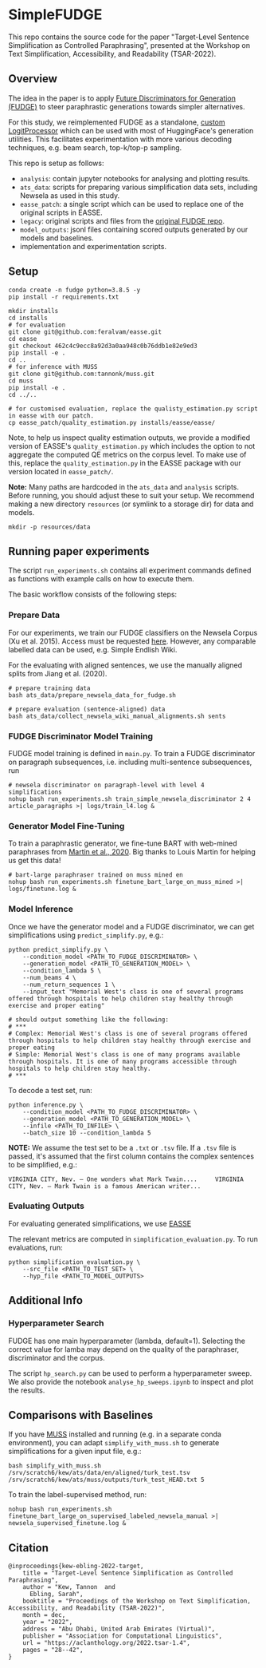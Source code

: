 # SimpleFUDGE

This repo contains the source code for the paper "Target-Level Sentence Simplification as Controlled Paraphrasing", presented at the Workshop on Text Simplification, Accessibility, and Readability (TSAR-2022).

## Overview

The idea in the paper is to apply [Future Discriminators for Generation (FUDGE)](https://arxiv.org/abs/2104.05218) to steer paraphrastic generations towards simpler alternatives.

For this study, we reimplemented FUDGE as a standalone, [custom LogitProcessor](https://towardsdatascience.com/the-power-of-constrained-language-models-cf63b65a035d) which can be used with most of HuggingFace's generation utilities. This facilitates experimentation with more various decoding techniques, e.g. beam search, top-k/top-p sampling.

This repo is setup as follows:

- `analysis`: contain jupyter notebooks for analysing and plotting results.
- `ats_data`: scripts for preparing various simplification data sets, including Newsela as used in this study.
- `easse_patch`: a single script which can be used to replace one of the original scripts in EASSE.
- `legacy`: original scripts and files from the [original FUDGE repo](https://github.com/yangkevin2/naacl-2021-fudge-controlled-generation).
- `model_outputs`: jsonl files containing scored outputs generated by our models and baselines.
- implementation and experimentation scripts.

## Setup

```
conda create -n fudge python=3.8.5 -y
pip install -r requirements.txt

mkdir installs
cd installs
# for evaluation
git clone git@github.com:feralvam/easse.git
cd easse
git checkout 462c4c9ecc8a92d3a0aa948c0b76ddb1e82e9ed3
pip install -e .
cd ..
# for inference with MUSS
git clone git@github.com:tannonk/muss.git
cd muss
pip install -e .
cd ../..

# for customised evaluation, replace the qualisty_estimation.py script in easse with our patch.
cp easse_patch/quality_estimation.py installs/easse/easse/
```

Note, to help us inspect quality estimation outputs, we provide a modified version of EASSE's `quality_estimation.py` which includes the option to not aggregate the computed QE metrics on the corpus level. 
To make use of this, replace the `quality_estimation.py` in the EASSE package with our version located in `easse_patch/`.

**Note:** Many paths are hardcoded in the `ats_data` and `analysis` scripts. 
Before running, you should adjust these to suit your setup. We recommend making a new directory `resources` (or symlink to a storage dir) for data and models.

```
mkdir -p resources/data
```

## Running paper experiments

The script `run_experiments.sh` contains all experiment commands defined as functions with example calls on how to execute them.

The basic workflow consists of the following steps:

### Prepare Data

For our experiments, we train our FUDGE classifiers on the Newsela Corpus (Xu et al. 2015). Access must be requested [here](https://newsela.com/data/). However, any comparable labelled data can be used, e.g. Simple Endlish Wiki.

For the evaluating with aligned sentences, we use the manually aligned splits from Jiang et al. (2020).

```
# prepare training data
bash ats_data/prepare_newsela_data_for_fudge.sh

# prepare evaluation (sentence-aligned) data
bash ats_data/collect_newsela_wiki_manual_alignments.sh sents
```

### FUDGE Discriminator Model Training

FUDGE model training is defined in `main.py`. To train a FUDGE discriminator on paragraph subsequences, i.e. including multi-sentence subsequences, run

```
# newsela discriminator on paragraph-level with level 4 simplifications
nohup bash run_experiments.sh train_simple_newsela_discriminator 2 4 article_paragraphs >| logs/train_l4.log &
```

### Generator Model Fine-Tuning

To train a paraphrastic generator, we fine-tune BART with web-mined paraphrases from [Martin et al., 2020](https://arxiv.org/abs/2005.00352). Big thanks to Louis Martin for helping us get this data!

```
# bart-large paraphraser trained on muss mined en
nohup bash run_experiments.sh finetune_bart_large_on_muss_mined >| logs/finetune.log &
```

### Model Inference

Once we have the generator model and a FUDGE discriminator, we can get simplifications using `predict_simplify.py`, e.g.:

```
python predict_simplify.py \
    --condition_model <PATH_TO_FUDGE_DISCRIMINATOR> \
    --generation_model <PATH_TO_GENERATION_MODEL> \
    --condition_lambda 5 \
    --num_beams 4 \
    --num_return_sequences 1 \
    --input_text "Memorial West's class is one of several programs offered through hospitals to help children stay healthy through exercise and proper eating"

# should output something like the following:
# ***
# Complex: Memorial West's class is one of several programs offered through hospitals to help children stay healthy through exercise and proper eating
# Simple: Memorial West's class is one of many programs available through hospitals. It is one of many programs accessible through hospitals to help children stay healthy.
# ***
```

To decode a test set, run:

```
python inference.py \
    --condition_model <PATH_TO_FUDGE_DISCRIMINATOR> \
    --generation_model <PATH_TO_GENERATION_MODEL> \
    --infile <PATH_TO_INFILE> \
    --batch_size 10 --condition_lambda 5
```

**NOTE:** We assume the test set to be a `.txt` or `.tsv` file. If a `.tsv` file is passed, it's assumed that the first column contains the complex sentences to be simplified, e.g.:

```
VIRGINIA CITY, Nev. — One wonders what Mark Twain....     VIRGINIA CITY, Nev. — Mark Twain is a famous American writer...
```

### Evaluating Outputs

For evaluating generated simplifications, we use [EASSE](https://github.com/feralvam/easse)

The relevant metrics are computed in `simplification_evaluation.py`. To run evaluations, run:

```
python simplification_evaluation.py \
    --src_file <PATH_TO_TEST_SET> \
    --hyp_file <PATH_TO_MODEL_OUTPUTS>
```

## Additional Info

### Hyperparameter Search

FUDGE has one main hyperparameter (lambda, default=1). Selecting the correct value for lamba may depend on the quality of the paraphraser, discriminator and the corpus. 

The script `hp_search.py` can be used to perform a hyperparameter sweep. We also provide the notebook `analyse_hp_sweeps.ipynb` to inspect and plot the results.

<!-- ## Sanity check

Output of new implementation matches the original when using
greedy decoding:

```
# note, these commands below are now deprecated
python predict_simplify_as_logits_processor.py --ckpt /srv/scratch6/kew/fudge/ckpt/simplify/simplify_l4_v3/model_best.pth.tar --dataset_info /srv/scratch6/kew/fudge/ckpt/simplify/simplify_l4_v3/dataset_info --precondition_topk 200 --condition_lambda 80 --vectorized --num_beams 1 --num_return_sequences 1 --input_text "This is a test sentence"
['They are saying.This is a test.']

python predict_simplify.py --ckpt /srv/scratch6/kew/fudge/ckpt/simplify/simplify_l4_v3/model_best.pth.tar --dataset_info /srv/scratch6/kew/fudge/ckpt/simplify/simplify_l4_v3/dataset_info --precondition_topk 200 --condition_lambda 80 --input_text "This is a test sentence"
['They are saying.This is a test.</s>']
``` -->

## Comparisons with Baselines

If you have [MUSS](https://github.com/facebookresearch/muss) installed and running (e.g. in a separate conda environment), you can adapt `simplify_with_muss.sh` to generate simplifications for a given input file, e.g.:

```
bash simplify_with_muss.sh /srv/scratch6/kew/ats/data/en/aligned/turk_test.tsv /srv/scratch6/kew/ats/muss/outputs/turk_test_HEAD.txt 5
```

To train the label-supervised method, run:

```
nohup bash run_experiments.sh finetune_bart_large_on_supervised_labeled_newsela_manual >| newsela_supervised_finetune.log &
```

## Citation

```
@inproceedings{kew-ebling-2022-target,
    title = "Target-Level Sentence Simplification as Controlled Paraphrasing",
    author = "Kew, Tannon  and
      Ebling, Sarah",
    booktitle = "Proceedings of the Workshop on Text Simplification, Accessibility, and Readability (TSAR-2022)",
    month = dec,
    year = "2022",
    address = "Abu Dhabi, United Arab Emirates (Virtual)",
    publisher = "Association for Computational Linguistics",
    url = "https://aclanthology.org/2022.tsar-1.4",
    pages = "28--42",
}
```

